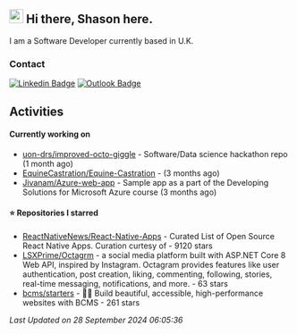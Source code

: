 ##  <img src="https://media.giphy.com/media/hvRJCLFzcasrR4ia7z/giphy.gif" width="25"> Hi there, Shason here.

I am a Software Developer currently based in U.K.

### Contact

[![Linkedin Badge](https://img.shields.io/badge/-shason-blue?style=flat-square&logo=Linkedin&logoColor=white&link=https://www.linkedin.com/in/shason/)](https://www.linkedin.com/in/shason/)
[![Outlook Badge](https://img.shields.io/badge/-shason.gurung@outlook.com-0072C6?style=flat-square&logo=Microsoft-Outlook&logoColor=white&link=mailto:shason.gurung@outlook.com)](mailto:shason.gurung@outlook.com)

## Activities

#### Currently working on

- [uon-drs/improved-octo-giggle](https://github.com/uon-drs/improved-octo-giggle) - Software/Data science hackathon repo (1 month ago)
- [EquineCastration/Equine-Castration](https://github.com/EquineCastration/Equine-Castration) -  (3 months ago)
- [Jivanam/Azure-web-app](https://github.com/Jivanam/Azure-web-app) - Sample app as a part of the Developing Solutions for Microsoft Azure course (3 months ago)

#### ⭐ Repositories I starred

- [ReactNativeNews/React-Native-Apps](https://github.com/ReactNativeNews/React-Native-Apps) - Curated List of Open Source React Native Apps.  Curation curtesy of - 9120 stars
- [LSXPrime/Octagrm](https://github.com/LSXPrime/Octagrm) - a social media platform built with ASP.NET Core 8 Web API, inspired by Instagram. Octagram provides features like user authentication, post creation, liking, commenting, following, stories, real-time messaging, notifications, and more. - 63 stars
- [bcms/starters](https://github.com/bcms/starters) - 👩‍💻 Build beautiful, accessible, high-performance websites with BCMS - 261 stars

_Last Updated on 28 September 2024 06:05:36_